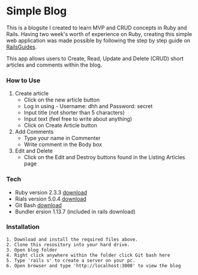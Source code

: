 # Simple Blog

This is a blogsite I created to learn MVP and CRUD concepts in Ruby and Rails. Having two week's worth of experience on Ruby, creating this simple web application was made possible by following the step by step guide on [RailsGuides](http://guides.rubyonrails.org/getting_started.html).

This app allows users to Create, Read, Update and Delete (CRUD) short articles and comments within the blog.
### How to Use
1. Create article
    * Click on the new article button
    * Log in using - Username: dhh and Password: secret
    * Input title (not shorter than 5 characters)
    * Input text (feel free to write about anything)
    * Click on Create Article button
2. Add Comments
    * Type your name in Commenter
    * Write comment in the Body box
3. Edit and Delete
    * Click on the Edit and Destroy buttons found in the Listing    Articles page
### Tech
* Ruby version 2.3.3 [download](https://dl.bintray.com/oneclick/rubyinstaller/rubyinstaller-2.3.3.exe) 
* Rials version 5.0.4 [download](https://s3.amazonaws.com/railsinstaller/Windows/railsinstaller-3.3.0.exe)
* Git Bash [download](https://github.com/git-for-windows/git/releases/download/v2.13.3.windows.1/Git-2.13.3-64-bit.exe)
* Bundler ersion 1.13.7 (included in rails download)
### Installation
    1. Download and install the required files above.
    2. Clone this resository into your hard drive.
    3. Open blog folder
    4. Right click anywhere within the folder click Git bash here
    5. Type 'rails s' to create a server on your pc. 
    6. Open browser and type 'http://localhost:3000' to view the blog

